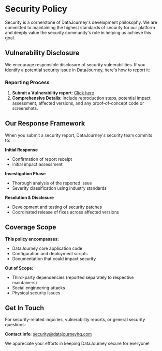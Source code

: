 # Security Policy

Security is a cornerstone of DataJourney's development philosophy.
We are committed to maintaining the highest standards of security for our platform and
deeply value the security community's role in helping us achieve this goal.

## Vulnerability Disclosure

We encourage responsible disclosure of security vulnerabilities.
If you identify a potential security issue in DataJourney, here's how to report it:

### Reporting Process

1. **Submit a Vulnerability report**: [Click here](https://github.com/DataJourneyHQ/DataJourney/security/advisories)
2. **Comprehensive Details**: Include reproduction steps, potential impact assessment, affected versions, and any proof-of-concept code or screenshots.

## Our Response Framework

When you submit a security report, DataJourney's security team commits to:

**Initial Response**
- Confirmation of report receipt
- Initial impact assessment

**Investigation Phase**
- Thorough analysis of the reported issue
- Severity classification using industry standards

**Resolution & Disclosure**
- Development and testing of security patches
- Coordinated release of fixes across affected versions

## Coverage Scope

**This policy encompasses:**
- DataJourney core application code
- Configuration and deployment scripts
- Documentation that could impact security

**Out of Scope:**
- Third-party dependencies (reported separately to respective maintainers)
- Social engineering attacks
- Physical security issues

## Get In Touch

For security-related inquiries, vulnerability reports, or general security questions:

**Contact info**: [security@datajourneyhq.com](mailto:security@datajourneyhq.com)

We appreciate your efforts in keeping DataJourney secure for everyone!
